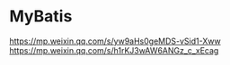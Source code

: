# MyBatis

https://mp.weixin.qq.com/s/yw9aHs0geMDS-vSid1-Xww
https://mp.weixin.qq.com/s/h1rKJ3wAW6ANGz_c_xEcag
